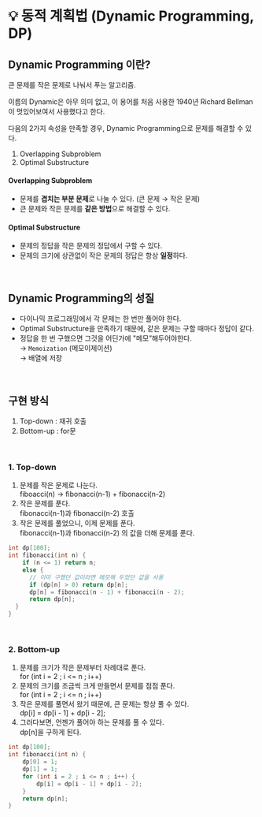 # 💡 동적 계획법 (Dynamic Programming, DP)


## Dynamic Programming 이란?

큰 문제를 작은 문제로 나눠서 푸는 알고리즘.

이름의 Dynamic은 아무 의미 없고, 이 용어를 처음 사용한 1940년 Richard Bellman이 멋있어보여서 사용했다고 한다.

다음의 2가지 속성을 만족할 경우, Dynamic Programming으로 문제를 해결할 수 있다.

1. Overlapping Subproblem
2. Optimal Substructure

#### Overlapping Subproblem

- 문제를 **겹치는 부분 문제**로 나눌 수 있다. (큰 문제 &rarr; 작은 문제)
- 큰 문제와 작은 문제를 **같은 방법**으로 해결할 수 있다.


#### Optimal Substructure

- 문제의 정답을 작은 문제의 정답에서 구할 수 있다.
- 문제의 크기에 상관없이 작은 문제의 정답은 항상 **일정**하다.

<br/>

## Dynamic Programming의 성질

- 다이나믹 프로그래밍에서 각 문제는 한 번만 풀어야 한다.
- Optimal Substructure을 만족하기 때문에, 같은 문제는 구할 때마다 정답이 같다.
- 정답을 한 번 구했으면 그것을 어딘가에 "메모”해두어야한다.  <br/> 
&rarr; `Memoization` (메모이제이션) <br/> 
&rarr; 배열에 저장

<br/>

## 구현 방식

1. Top-down : 재귀 호출
2. Bottom-up : for문 

<br/> 

### 1. Top-down

1. 문제를 작은 문제로 나눈다. <br/> 
fiboacci(n) &rarr; fibonacci(n-1) + fibonacci(n-2)
2. 작은 문제를 푼다. <br/> 
fibonacci(n-1)과 fibonacci(n-2) 호출
3. 작은 문제를 풀었으니, 이제 문제를 푼다. <br/> 
fibonacci(n-1)과 fibonacci(n-2) 의 값을 더해 문제를 푼다.

```c
int dp[100];
int fibonacci(int n) {
    if (n <= 1) return n;
    else {
      // 이미 구했던 값이라면 메모해 두었던 값을 사용
      if (dp[n] > 0) return dp[n];
      dp[n] = fibonacci(n - 1) + fibonacci(n - 2); 
      return dp[n];
  } 
}
```

<br/> 

### 2. Bottom-up 

1. 문제를 크기가 작은 문제부터 차례대로 푼다. <br/> 
for (int i = 2 ; i <= n ; i++)
2. 문제의 크기를 조금씩 크게 만들면서 문제를 점점 푼다. <br/> 
for (int i = 2 ; i <= n ; i++)
3. 작은 문제를 풀면서 왔기 때문에, 큰 문제는 항상 풀 수 있다. <br/> 
dp[i] = dp[i - 1] + dp[i - 2];
4. 그러다보면, 언젠가 풀어야 하는 문제를 풀 수 있다. <br/> 
dp[n]을 구하게 된다.

```c
int dp[100];
int fibonacci(int n) {
    dp[0] = 1;
    dp[1] = 1;
    for (int i = 2 ; i <= n ; i++) {
        dp[i] = dp[i - 1] + dp[i - 2];
    }
    return dp[n];
}
```
